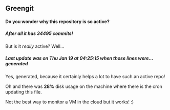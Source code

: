 ## Greengit

#### Do you wonder why this repository is so active?

##### After all it has 34495 commits!

But is it *really* active? Well...

##### Last update was on Thu Jan 19 at 04:25:15 when those lines were... generated

Yes, generated, because it certainly helps a lot to have such an active repo!

Oh and there was **28%** disk usage on the machine
where there is the cron updating this file.

Not the best way to monitor a VM in the cloud but it works! :)
